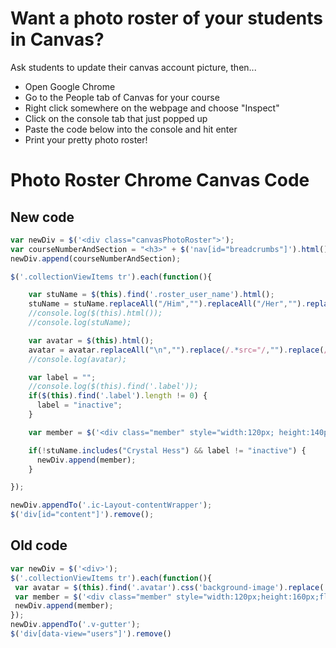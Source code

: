 # Want a photo roster of your students in Canvas?

Ask students to update their canvas account picture, then...

- Open Google Chrome
- Go to the People tab of Canvas for your course
- Right click somewhere on the webpage and choose "Inspect"
- Click on the console tab that just popped up
- Paste the code below into the console and hit enter
- Print your pretty photo roster!

# Photo Roster Chrome Canvas Code

## New code
```js
var newDiv = $('<div class="canvasPhotoRoster">');
var courseNumberAndSection = "<h3>" + $('nav[id="breadcrumbs"]').html().replaceAll("\n","").replace(/.*CS/, "CS").replace(/<.*/,"") + "</h3>";
newDiv.append(courseNumberAndSection);

$('.collectionViewItems tr').each(function(){

    var stuName = $(this).find('.roster_user_name').html();
    stuName = stuName.replaceAll("/Him","").replaceAll("/Her","").replaceAll("/hem","");
    //console.log($(this).html());
    //console.log(stuName);

    var avatar = $(this).html();
    avatar = avatar.replaceAll("\n","").replace(/.*src="/,"").replace(/".*/,"");
    //console.log(avatar);

    var label = "";
    //console.log($(this).find('.label'));
    if($(this).find('.label').length != 0) {
      label = "inactive";
    }

    var member = $('<div class="member" style="width:120px; height:140px; float: left; margin: 2px; padding: 5px;"><div class="memberImg" style="text-align:center; height:110px; width:110px;"><span style="display: inline-block; height: 100%; vertical-align: middle;"></span><img style="max-width: 110px; max-height: 110px; vertical-align: middle;" src=' + avatar + '></div><div class="memberName" style="text-align:center; text-size: 8px;">' + stuName + '</div></div>');

    if(!stuName.includes("Crystal Hess") && label != "inactive") {
      newDiv.append(member);
    }

});

newDiv.appendTo('.ic-Layout-contentWrapper');
$('div[id="content"]').remove();
```

## Old code
```js
var newDiv = $('<div>');
$('.collectionViewItems tr').each(function(){
 var avatar = $(this).find('.avatar').css('background-image').replace('url(','').replace(')','');
 var member = $('<div class="member" style="width:120px;height:160px;float: left;margin: 2px;"><div class="memberImg" style="text-align:center; height:120px; width:120px;"><span style="display: inline-block; height: 100%; vertical-align: middle;"></span><img style="max-width: 120px; max-height: 120px; vertical-align: middle;" src=' + avatar + '></div><div class="memberName" style="text-align:center">' + $(this).find('.roster_user_name').html() + '</div></div>');
 newDiv.append(member);
});
newDiv.appendTo('.v-gutter');
$('div[data-view="users"]').remove()
```
